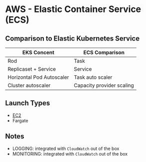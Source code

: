 # AWS - Elastic Container Service (ECS)

## Comparison to Elastic Kubernetes Service

| EKS Concent                   | ECS Comparison                | 
| ---                           | ---                           |
| Rod                           | Task                          | 
| Replicaset + Service          | Service                       |
| Horizontal Pod Autoscaler     | Task auto scaler              |   
| Cluster autoscaler            | Capacity provider scaling     |  


## Launch Types

- [EC2](../../../_compute/EC2_ElasticComputeCloud/README.md)
- Fargate

## Notes

- LOGGING: integrated with `CloudWatch` out of the box
- MONITORING: integrated with `CloudWatch` out of the box


